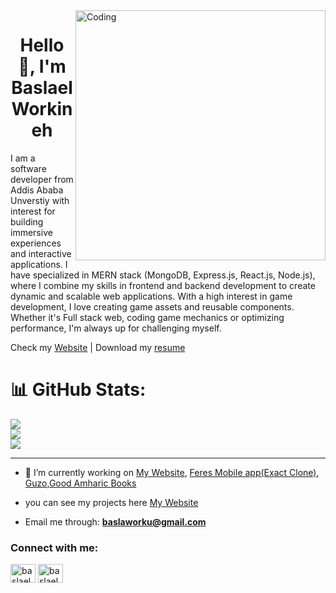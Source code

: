 <img align="right" alt="Coding" width="400" src="https://cdn.dribbble.com/users/1523313/screenshots/16134521/media/3975730626bdae63cf9b25d3b634bac3.gif"/>

<h1 align="center">Hello 👋, I'm Baslael Workineh</h1>

<p>I am a software developer from Addis Ababa Unverstiy with interest for building immersive experiences and interactive applications. I have specialized in MERN stack (MongoDB, Express.js, React.js, Node.js), where I combine my skills in frontend and backend development to create dynamic and scalable web applications. With a high interest in game development, I love creating game assets and reusable components. Whether it's Full stack web, coding game mechanics or optimizing performance, I'm always up for challenging myself.</p>

Check my [Website](https://mrbasketo.vercel.app/)  |  Download my [resume](https://drive.usercontent.google.com/uc?export=download&id=1iNJQtjSPqGtYWQfP0GxdHr8YW8HOam67)
# 📊 GitHub Stats:
![](https://github-readme-stats.vercel.app/api?username=BaslaelWorkineh&theme=dark&hide_border=true&include_all_commits=true&count_private=true)<br/>
![](https://github-readme-streak-stats.herokuapp.com/?user=BaslaelWorkineh&theme=dark&hide_border=true)<br/>
![](https://github-readme-stats.vercel.app/api/top-langs/?username=BaslaelWorkineh&theme=dark&hide_border=true&include_all_commits=true&count_private=true&layout=compact)

---

- 🔭 I’m currently working on [My Website](https://mrbasketo.vercel.app/), [Feres Mobile app(Exact Clone)](https://github.com/BaslaelWorkineh/Feres-Clone), [Guzo](https://github.com/beki-kel/GUZO/tree/main),[Good Amharic Books](https://github.com/eyuuab/good_amharic_books)

- you can see my projects here [My Website](https://mrbasketo.vercel.app/)

- Email me through: **baslaworku@gmail.com**

<h3 align="left">Connect with me:</h3>
<p align="left">
<a href="https://linkedin.com/in/baslael-workineh-ayele-131b11248" target="blank"><img align="center" src="https://raw.githubusercontent.com/rahuldkjain/github-profile-readme-generator/master/src/images/icons/Social/linked-in-alt.svg" alt="baslael-workineh-ayele-131b11248" height="30" width="40" /></a>
<a href="https://instagram.com/baslael_w" target="blank"><img align="center" src="https://raw.githubusercontent.com/rahuldkjain/github-profile-readme-generator/master/src/images/icons/Social/instagram.svg" alt="baslael_w" height="30" width="40" /></a>
</p>
